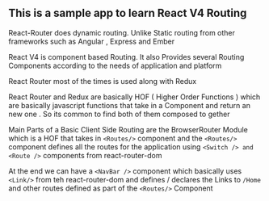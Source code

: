 ## This is a sample app to learn React V4 Routing 

React-Router does dynamic routing. Unlike Static routing from other frameworks such as Angular , Express and Ember   

React V4 is component based Routing. It also Provides several Routing Components according to the needs of application and platform 

React Router most of the times is used along with Redux   

React Router and Redux are basically HOF ( Higher Order Functions ) which are basically javascript functions that take in a Component and return an new one . So its common to find both of them composed to gether    

Main Parts of a Basic Client Side Routing are the BrowserRouter Module which is a HOF that takes 
in `<Routes/>` component and the `<Routes/>` component defines all the routes for the application 
using `<Switch /> and <Route />` components from react-router-dom

At the end we can have a  `<NavBar />` component which basically uses `<Link/>` from teh react-router-dom 
and defines / declares the Links to `/Home` and other routes defined as part of the `<Routes/>` Component
